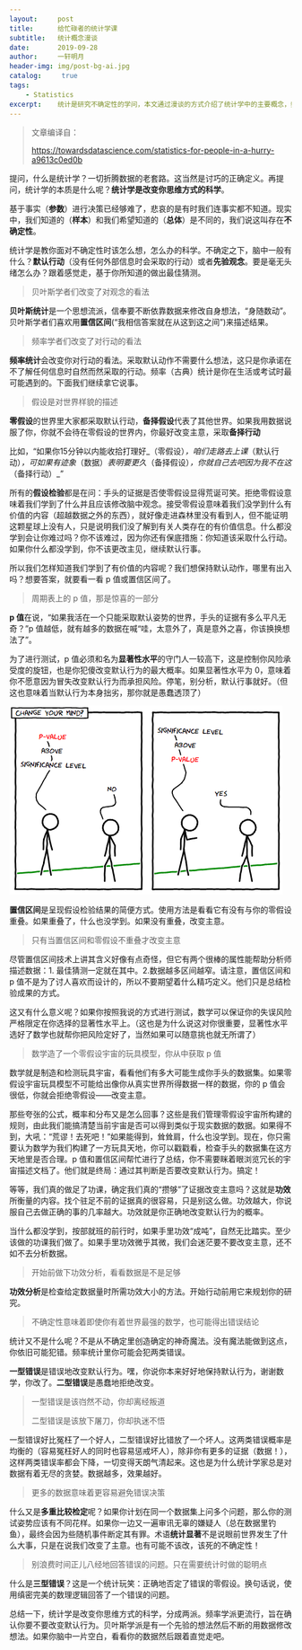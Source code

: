 ```yaml
---
layout:     post
title:      给忙碌者的统计学课
subtitle:   统计概念漫谈
date:       2019-09-28
author:     一轩明月
header-img: img/post-bg-ai.jpg
catalog: 	 true
tags:
    - Statistics
excerpt:    统计是研究不确定性的学问，本文通过漫谈的方式介绍了统计学中的主要概念，频率派与贝叶斯派的着眼点，P 值与几类统计错误的“人文”含义
---
```


> 文章编译自：
>
> https://towardsdatascience.com/statistics-for-people-in-a-hurry-a9613c0ed0b

提问，什么是统计学？一切折腾数据的老套路。这当然是讨巧的正确定义。再提问，统计学的本质是什么呢？**统计学是改变你思维方式的科学**。

基于事实（**参数**）进行决策已经够难了，悲哀的是有时我们连事实都不知道。现实中，我们知道的（**样本**）和我们希望知道的（**总体**）是不同的，我们说这叫存在**不确定性**。

统计学是教你面对不确定性时该怎么想，怎么办的科学。不确定之下，脑中一般有什么？**默认行动**（没有任何外部信息时会采取的行动）或者**先验观念**。要是毫无头绪怎么办？跟着感觉走，基于你所知道的做出最佳猜测。

> 贝叶斯学者们改变了对观念的看法

**贝叶斯统计**是一个思想流派，信奉要不断依靠数据来修改自身想法，“身随数动”。贝叶斯学者们喜欢用**置信区间**(“我相信答案就在从这到这之间”)来描述结果。

> 频率学者们改变了对行动的看法

**频率统计**会改变你对行动的看法。采取默认动作不需要什么想法，这只是你承诺在不了解任何信息时自然而然采取的行动。频率（古典）统计是你在生活或考试时最可能遇到的。下面我们继续拿它说事。

> 假设是对世界样貌的描述

**零假设**的世界里大家都采取默认行动，**备择假设**代表了其他世界。如果我用数据说服了你，你就不会待在零假设的世界内，你最好改变主意，采取**备择行动**

比如，“如果你15分钟以内能收拾打理好_（零假设）_，咱们走路去上课_（默认行动）_，可如果有迹象_（数据）_表明要更久_（备择假设）_，你就自己去吧因为我不在这_（备择行动）_”

所有的**假设检验**都是在问：手头的证据是否使零假设显得荒诞可笑。拒绝零假设意味着我们学到了什么并且应该修改脑中观念。接受零假设意味着我们没学到什么有价值的内容（超越数据之外的东西），就好像走进森林里没有看到人，但不能证明这颗星球上没有人，只是说明我们没了解到有关人类存在的有价值信息。什么都没学到会让你难过吗？你不该难过，因为你还有保底措施：你知道该采取什么行动。如果你什么都没学到，你不该更改主见，继续默认行事。

所以我们怎样知道我们学到了有价值的内容呢？我们想保持默认动作，哪里有出入吗？想要答案，就要看一看 p 值或置信区间了。

> 周期表上的 p 值，那是惊喜的一部分

**p 值**在说，“如果我活在一个只能采取默认姿势的世界，手头的证据有多么平凡无奇？”p 值越低，就有越多的数据在喊“哇，太意外了，真是意外之喜，你该换换想法了”。

为了进行测试，p 值必须和名为**显著性水平**的守门人一较高下，这是控制你风险承受度的旋钮，也是你犯傻改变默认行为的最大概率。如果显著性水平为 0，意味着你不愿意因为冒失改变默认行为而承担风险。停笔，别分析，默认行事就好。（但这也意味着当默认行为本身拙劣，那你就是愚蠢透顶了）

![](https://raw.githubusercontent.com/LibertyDream/diy_img_host/master/img/2019-09-28_p_value_using.png)

**置信区间**是呈现假设检验结果的简便方式。使用方法是看看它有没有与你的零假设重叠。如果重叠了，什么也没学到。如果没有重叠，改变主意。

> 只有当置信区间和零假设不重叠才改变主意

尽管置信区间技术上讲其含义好像有点奇怪，但它有两个很棒的属性能帮助分析师描述数据：1. 最佳猜测一定就在其中。2.数据越多区间越窄。请注意，置信区间和 p 值不是为了讨人喜欢而设计的，所以不要期望着什么精巧定义。他们只是总结检验成果的方式。

这又有什么意义呢？如果你按照我说的方式进行测试，数学可以保证你的失误风险严格限定在你选择的显著性水平上。（这也是为什么说这对你很重要，显著性水平选好了数学也就帮你把风险定好了，当然如果可以随意挑也就无所谓了）

> 数学造了一个零假设宇宙的玩具模型，你从中获取 p 值

数学就是制造和检测玩具宇宙，看看他们有多大可能生成你手头的数据集。如果零假设宇宙玩具模型不可能给出像你从真实世界所得数据一样的数据，你的 p 值会很低，你就会拒绝零假设——改变主意。

那些夸张的公式，概率和分布又是怎么回事？这些是我们管理零假设宇宙所构建的规则，由此我们能搞清楚当前宇宙是否可以得到类似于现实数据的数据。如果得不到，大吼：“荒谬！去死吧！”如果能得到，耸耸肩，什么也没学到。现在，你只需要认为数学为我们构建了一方玩具天地，你可以戳戳看，检查手头的数据集在这方天地里是否合理。p 值和置信区间帮忙进行了总结，你不需要眯着眼浏览冗长的宇宙描述文档了。他们就是终局：通过其判断是否要改变默认行为。搞定！

等等，我们真的做足了功课，确定我们真的“攒够”了证据改变主意吗？这就是**功效**所衡量的内容。找个驻足不前的证据真的很容易，只是别这么做。功效越大，你说服自己去做正确的事的几率越大。功效就是你正确地改变默认行为的概率。

当什么都没学到，按部就班的前行时，如果手里功效“成吨”，自然无比踏实。至少该做的功课我们做了。如果手里功效微乎其微，我们会迷茫要不要改变主意，还不如不去分析数据。

> 开始前做下功效分析，看看数据是不是足够

**功效分析**是检查给定数据量时所需功效大小的方法。开始行动前用它来规划你的研究。

> 不确定性意味着即使你有着世界最强的数学，也可能得出错误结论

统计又不是什么呢？不是从不确定里创造确定的神奇魔法。没有魔法能做到这点，你依旧可能犯错。频率统计里你可能会犯两类错误。

**一型错误**是错误地改变默认行为。嘿，你说你本来好好地保持默认行为，谢谢数学，你改了。**二型错误**是愚蠢地拒绝改变。

> 一型错误是该岿然不动，你却离经叛道
>
> 二型错误是该放下屠刀，你却执迷不悟

一型错误好比冤枉了一个好人，二型错误好比错放了一个坏人。这两类错误概率是均衡的（容易冤枉好人的同时也容易惩戒坏人），除非你有更多的证据（数据！），这样两类错误率都会下降，一切变得天朗气清起来。这也是为什么统计学家总是对数据有着无尽的贪婪。数据越多，效果越好。

> 更多的数据意味着更容易避免错误决策

什么又是**多重比较检定**呢？如果你计划在同一个数据集上问多个问题，那么你的测试姿势应该有不同花样。如果你一边又一遍审讯无辜的嫌疑人（总在数据里钓鱼），最终会因为些随机事件断定其有罪。术语**统计显著**不是说眼前世界发生了什么大事，只是在说我们改变了主意。也有可能不该改，该死的不确定性！

> 别浪费时间正儿八经地回答错误的问题。只在需要统计时做的聪明点

什么是**三型错误**？这是一个统计玩笑：正确地否定了错误的零假设。换句话说，使用缜密完美的数理逻辑回答了一个错误的问题。

总结一下，统计学是改变你思维方式的科学，分成两派。频率学派更流行，旨在确认你要不要改变默认行为。贝叶斯学派是有一个先验的想法然后不断的用数据修改想法。如果你脑中一片空白，看看你的数据然后跟着直觉走吧。
